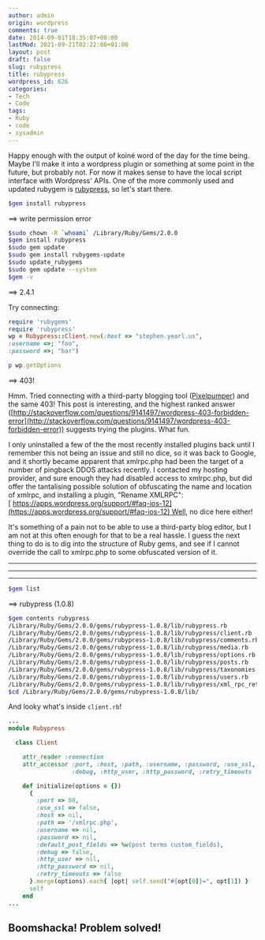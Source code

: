 ```yaml
---
author: admin
origin: wordpress
comments: true
date: 2014-09-01T18:35:07+00:00
lastMod: 2021-09-21T02:22:00+01:00
layout: post
draft: false
slug: rubypress
title: rubypress
wordpress_id: 626
categories:
- Tech
- Code
tags:
- Ruby
- code
- sysadmin
---
```


Happy enough with the output of koiné word of the day for the time being. Maybe I'll make it into a wordpress plugin or something at some point in the future, but probably not. For now it makes sense to have the local script interface with Wordpress' APIs. One of the more commonly used and updated rubygem is [rubypress](https://github.com/zachfeldman/rubypress), so let's start there.

```bash
$gem install rubypress
```

==> write permission error

```bash
$sudo chown -R `whoami` /Library/Ruby/Gems/2.0.0
$gem install rubypress
$sudo gem update
$sudo gem install rubygems-update
$sudo update_rubygems
$sudo gem update --system
$gem -v
```
==> 2.4.1

Try connecting:

```ruby
require 'rubygems'
require 'rubypress'
wp = Rubypress::Client.new(:host => "stephen.yearl.us",
:username =>; "foo",
:password =>; "bar")

p wp.getOptions
```

==> 403!

Hmm. Tried connecting with a third-party blogging tool ([Pixelpumper](https://itunes.apple.com/us/app/pixelpumper/id595901917?mt=12)) and the same 403! This post is interesting, and the highest ranked answer ([http://stackoverflow.com/questions/9141497/wordpress-403-forbidden-error](http://stackoverflow.com/questions/9141497/wordpress-403-forbidden-error)) suggests trying the plugins. What fun.

I only uninstalled a few of the the most recently installed plugins back until I remember this not being an issue and still no dice, so it was back to Google, and it shortly became apparent that xmlrpc.php had been the target of a number of pingback DDOS attacks recently. I contacted my hosting provider, and sure enough they had disabled access to xmlrpc.php, but did offer the tantalising possible solution of obfuscating the name and location of xmlrpc, and installing a plugin, "Rename XMLRPC":[ https://apps.wordpress.org/support/#faq-ios-12](https://apps.wordpress.org/support/#faq-ios-12) Well, no dice here either!

It's something of a pain not to be able to use a third-party blog editor, but I am not at this often enough for that to be a real hassle. I guess the next thing to do is to dig into the structure of Ruby gems, and see if I cannot override the call to xmlrpc.php to some obfuscated version of it.

-----
-----
-----

```bash
$gem list
```

==> rubypress (1.0.8)

```bash
$gem contents rubypress
/Library/Ruby/Gems/2.0.0/gems/rubypress-1.0.8/lib/rubypress.rb
/Library/Ruby/Gems/2.0.0/gems/rubypress-1.0.8/lib/rubypress/client.rb
/Library/Ruby/Gems/2.0.0/gems/rubypress-1.0.8/lib/rubypress/comments.rb
/Library/Ruby/Gems/2.0.0/gems/rubypress-1.0.8/lib/rubypress/media.rb
/Library/Ruby/Gems/2.0.0/gems/rubypress-1.0.8/lib/rubypress/options.rb
/Library/Ruby/Gems/2.0.0/gems/rubypress-1.0.8/lib/rubypress/posts.rb
/Library/Ruby/Gems/2.0.0/gems/rubypress-1.0.8/lib/rubypress/taxonomies.rb
/Library/Ruby/Gems/2.0.0/gems/rubypress-1.0.8/lib/rubypress/users.rb
/Library/Ruby/Gems/2.0.0/gems/rubypress-1.0.8/lib/rubypress/xml_rpc_retryable.rb
$cd /Library/Ruby/Gems/2.0.0/gems/rubypress-1.0.8/lib/
```

And looky what's inside `client.rb`!

```ruby
...
module Rubypress

  class Client

    attr_reader :connection
    attr_accessor :port, :host, :path, :username, :password, :use_ssl, :default_post_fields,
                  :debug, :http_user, :http_password, :retry_timeouts

    def initialize(options = {})
      {
        :port => 80,
        :use_ssl => false,
        :host => nil,
        :path => '/xmlrpc.php',
        :username => nil,
        :password => nil,
        :default_post_fields => %w(post terms custom_fields),
        :debug => false,
        :http_user => nil,
        :http_password => nil,
        :retry_timeouts => false
      }.merge(options).each{ |opt| self.send("#{opt[0]}=", opt[1]) }
      self
    end
...
```

## **Boomshacka!** Problem solved!
